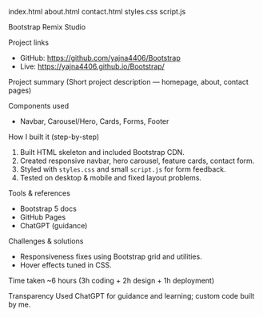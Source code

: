 index.html
about.html
contact.html
styles.css
script.js

Bootstrap Remix Studio

Project links
- GitHub: https://github.com/yajna4406/Bootstrap
- Live: https://yajna4406.github.io/Bootstrap/

 Project summary
(Short project description — homepage, about, contact pages)

 Components used
- Navbar, Carousel/Hero, Cards, Forms, Footer

 How I built it (step-by-step)
1. Built HTML skeleton and included Bootstrap CDN.
2. Created responsive navbar, hero carousel, feature cards, contact form.
3. Styled with `styles.css` and small `script.js` for form feedback.
4. Tested on desktop & mobile and fixed layout problems.

Tools & references
- Bootstrap 5 docs
- GitHub Pages
- ChatGPT (guidance)

Challenges & solutions
- Responsiveness fixes using Bootstrap grid and utilities.
- Hover effects tuned in CSS.

Time taken
~6 hours (3h coding + 2h design + 1h deployment)

 Transparency
Used ChatGPT for guidance and learning; custom code built by me.
